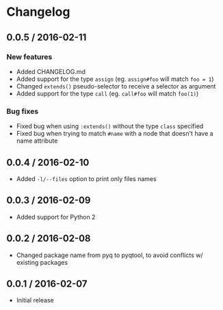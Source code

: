 # Changelog

## 0.0.5 / 2016-02-11

### New features

* Added CHANGELOG.md
* Added support for the type `assign` (eg. `assign#foo` will match `foo = 1`)
* Changed `extends()` pseudo-selector to receive a selector as argument
* Added support for the type `call` (eg. `call#foo` will match `foo(1)`)


### Bug fixes

* Fixed bug when using `:extends()` without the type `class` specified
* Fixed bug when trying to match `#name` with a node that doesn't have a name
  attribute


## 0.0.4 / 2016-02-10

* Added `-l/--files` option to print only files names


## 0.0.3 / 2016-02-09

* Added support for Python 2


## 0.0.2 / 2016-02-08

* Changed package name from pyq to pyqtool, to avoid conflicts w/ existing
  packages


## 0.0.1 / 2016-02-07

* Initial release
